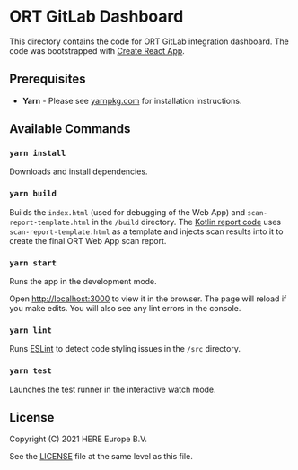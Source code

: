 # ORT GitLab Dashboard


This directory contains the code for ORT GitLab integration dashboard. The code was bootstrapped with
[Create React App](https://github.com/facebookincubator/create-react-app).

## Prerequisites

-   **Yarn** - Please see [yarnpkg.com](https://yarnpkg.com/en/) for installation instructions.

## Available Commands

### `yarn install`

Downloads and install dependencies.

### `yarn build`

Builds the `index.html` (used for debugging of the Web App) and `scan-report-template.html` in the `/build` directory.
The [Kotlin report code](../reporter/src/main/kotlin/reporters/WebAppReporter.kt) uses `scan-report-template.html` as a
template and injects scan results into it to create the final ORT Web App scan report.

### `yarn start`

Runs the app in the development mode.

Open [http://localhost:3000](http://localhost:3000) to view it in the browser. The page will reload if you make edits.
You will also see any lint errors in the console.

### `yarn lint`

Runs [ESLint](https://eslint.org/) to detect code styling issues in the `/src` directory.

### `yarn test`

Launches the test runner in the interactive watch mode.

## License

Copyright (C) 2021 HERE Europe B.V.

See the [LICENSE](./LICENSE) file at the same level as this file.
